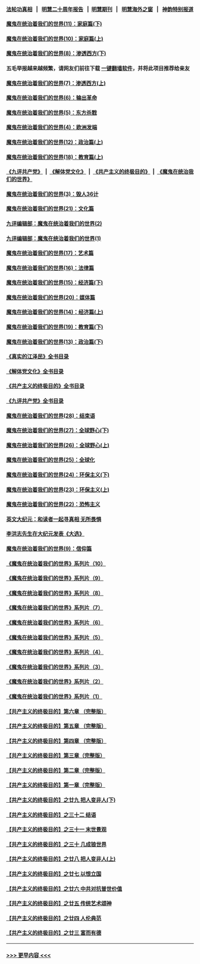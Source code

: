 #### [法轮功真相](https://github.com/gfw-breaker/truth/blob/master/README.md?t=0) &nbsp;&nbsp;|&nbsp;&nbsp; [明慧二十周年报告](https://github.com/gfw-breaker/mh-reports/blob/master/README.md?t=0) &nbsp;&nbsp;|&nbsp;&nbsp;[明慧期刊](https://github.com/gfw-breaker/mh-qikan) &nbsp;&nbsp;|&nbsp;&nbsp; [明慧海外之窗](https://github.com/gfw-breaker/mh-news/blob/master/README.md?t=0) &nbsp;&nbsp;|&nbsp;&nbsp; [神韵特别报道](https://github.com/gfw-breaker/mh-news/blob/master/shenyun.md?t=0)
#### [魔鬼在统治着我们的世界(11)：家庭篇(下)](../pages/nsc422/n10440961.md?t=12031451) 
#### [魔鬼在统治着我们的世界(10)：家庭篇(上)](../pages/nsc422/n10435448.md?t=12031451) 
#### [魔鬼在统治着我们的世界(8)：渗透西方(下)](../pages/nsc422/n10429603.md?t=12031451) 
#### 五毛举报越来越频繁，请网友们前往下载 [一键翻墙软件](https://github.com/gfw-breaker/ssr-accounts)，并将此项目推荐给亲友
#### [魔鬼在统治着我们的世界(7)：渗透西方(上)](../pages/nsc422/n10426013.md?t=12031451) 
#### [魔鬼在统治着我们的世界(6)：输出革命](../pages/nsc422/n10421536.md?t=12031451) 
#### [魔鬼在统治着我们的世界(5)：东方杀戮](../pages/nsc422/n10417707.md?t=12031451) 
#### [魔鬼在统治着我们的世界(4)：欧洲发端](../pages/nsc422/n10414890.md?t=12031451) 
#### [魔鬼在统治着我们的世界(12)：政治篇(上)](../pages/nsc422/n10444576.md?t=12031451) 
#### [魔鬼在统治着我们的世界(18)：教育篇(上)](../pages/nsc422/n10526970.md?t=12031451) 
#### [《九评共产党》](https://github.com/begood0513/9ping.md/blob/master/README.md) &nbsp;|&nbsp; [《解体党文化》](../../../../jtdwh.md/blob/master/README.md)  &nbsp;|&nbsp; [《共产主义的终极目的》](../../../../gczydzjmd.md/blob/master/README.md) &nbsp;|&nbsp; [《魔鬼在统治我们的世界》](../../../../mgztzwmdsj.md/blob/master/README.md) 
#### [魔鬼在统治着我们的世界(3)：毁人36计](../pages/nsc422/n10411583.md?t=12031451) 
#### [魔鬼在统治着我们的世界(21)：文化篇](../pages/nsc422/n10597706.md?t=12031451) 
#### [九评编辑部：魔鬼在统治着我们的世界(2)](../pages/nsc422/n10410036.md?t=12031451) 
#### [九评编辑部：魔鬼在统治着我们的世界(1)](../pages/nsc422/n10406825.md?t=12031451) 
#### [魔鬼在统治着我们的世界(17)：艺术篇](../pages/nsc422/n10499093.md?t=12031451) 
#### [魔鬼在统治着我们的世界(16)：法律篇](../pages/nsc422/n10485969.md?t=12031451) 
#### [魔鬼在统治着我们的世界(15)：经济篇(下)](../pages/nsc422/n10469975.md?t=12031451) 
#### [魔鬼在统治着我们的世界(20)：媒体篇](../pages/nsc422/n10586579.md?t=12031451) 
#### [魔鬼在统治着我们的世界(14)：经济篇(上)](../pages/nsc422/n10457370.md?t=12031451) 
#### [魔鬼在统治着我们的世界(19)：教育篇(下)](../pages/nsc422/n10564808.md?t=12031451) 
#### [魔鬼在统治着我们的世界(13)：政治篇(下)](../pages/nsc422/n10448270.md?t=12031451) 
#### [《真实的江泽民》全书目录](../pages/nsc422/n13721399.md?t=12031451) 
#### [《解体党文化》全书目录](../pages/nsc422/n13721157.md?t=12031451) 
#### [《共产主义的终极目的》全书目录](../pages/nsc422/n13721048.md?t=12031451) 
#### [《九评共产党》全书目录](../pages/nsc422/n13708085.md?t=12031451) 
#### [魔鬼在统治着我们的世界(28)：结束语](../pages/nsc422/n10936246.md?t=12031451) 
#### [魔鬼在统治着我们的世界(27)：全球野心(下)](../pages/nsc422/n10928319.md?t=12031451) 
#### [魔鬼在统治着我们的世界(26)：全球野心(上)](../pages/nsc422/n10900318.md?t=12031451) 
#### [魔鬼在统治着我们的世界(25)：全球化](../pages/nsc422/n10788205.md?t=12031451) 
#### [魔鬼在统治着我们的世界(24)：环保主义(下)](../pages/nsc422/n10695307.md?t=12031451) 
#### [魔鬼在统治着我们的世界(23)：环保主义(上)](../pages/nsc422/n10688613.md?t=12031451) 
#### [魔鬼在统治着我们的世界(22)：恐怖主义](../pages/nsc422/n10614727.md?t=12031451) 
#### [英文大纪元：和读者一起寻真相 无所畏惧](../pages/nsc422/n12542027.md?t=12031451) 
#### [李洪志先生在大纪元发表《大选》](../pages/nsc422/n12534746.md?t=12031451) 
#### [魔鬼在统治着我们的世界(9)：信仰篇](../pages/nsc422/n10432159.md?t=12031451) 
#### [《魔鬼在统治着我们的世界》系列片（10）](../pages/nsc422/n12292670.md?t=12031451) 
#### [《魔鬼在统治着我们的世界》系列片（9）](../pages/nsc422/n12290859.md?t=12031451) 
#### [《魔鬼在统治着我们的世界》系列片（8）](../pages/nsc422/n12287445.md?t=12031451) 
#### [《魔鬼在统治着我们的世界》系列片（7）](../pages/nsc422/n12283425.md?t=12031451) 
#### [《魔鬼在统治着我们的世界》系列片（6）](../pages/nsc422/n12282314.md?t=12031451) 
#### [《魔鬼在统治着我们的世界》系列片（5）](../pages/nsc422/n12281419.md?t=12031451) 
#### [《魔鬼在统治着我们的世界》系列片（4）](../pages/nsc422/n12274024.md?t=12031451) 
#### [《魔鬼在统治着我们的世界》系列片（3）](../pages/nsc422/n12271322.md?t=12031451) 
#### [《魔鬼在统治着我们的世界》系列片（2）](../pages/nsc422/n12269049.md?t=12031451) 
#### [《魔鬼在统治着我们的世界》系列片（1）](../pages/nsc422/n12267575.md?t=12031451) 
#### [【共产主义的终极目的】第六章 （完整版）](../pages/nsc422/n11428913.md?t=12031451) 
#### [【共产主义的终极目的】第五章 （完整版）](../pages/nsc422/n11428912.md?t=12031451) 
#### [【共产主义的终极目的】第四章 （完整版）](../pages/nsc422/n11428907.md?t=12031451) 
#### [【共产主义的终极目的】第三章（完整版）](../pages/nsc422/n11428848.md?t=12031451) 
#### [【共产主义的终极目的】第二章（完整版）](../pages/nsc422/n11428831.md?t=12031451) 
#### [【共产主义的终极目的】第一章（完整版）](../pages/nsc422/n11417651.md?t=12031451) 
#### [【共产主义的终极目的】之廿九 把人变非人(下)](../pages/nsc422/n11344140.md?t=12031451) 
#### [【共产主义的终极目的】之三十二 结语](../pages/nsc422/n11360535.md?t=12031451) 
#### [【共产主义的终极目的】之三十一 末世景观](../pages/nsc422/n11351129.md?t=12031451) 
#### [【共产主义的终极目的】之三十 几成狼世界](../pages/nsc422/n11348280.md?t=12031451) 
#### [【共产主义的终极目的】之廿八 把人变非人(上)](../pages/nsc422/n11340492.md?t=12031451) 
#### [【共产主义的终极目的】之廿七 以恨立国](../pages/nsc422/n11336944.md?t=12031451) 
#### [【共产主义的终极目的】之廿六 中共对抗普世价值](../pages/nsc422/n11324785.md?t=12031451) 
#### [【共产主义的终极目的】之廿五 传统艺术颂神](../pages/nsc422/n11296396.md?t=12031451) 
#### [【共产主义的终极目的】之廿四 人伦典范](../pages/nsc422/n11296397.md?t=12031451) 
#### [【共产主义的终极目的】之廿三 富而有德](../pages/nsc422/n11283598.md?t=12031451) 

----
#### [ >>> 更早内容 <<< ](../indexes/nsc422-earlier.md)
